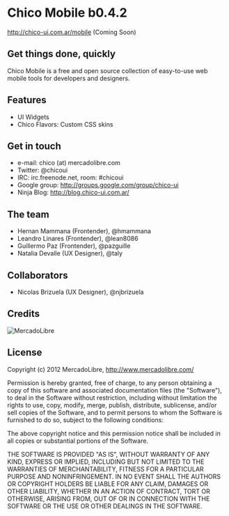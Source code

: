 Chico Mobile b0.4.2
====================

http://chico-ui.com.ar/mobile (Coming Soon)

Get things done, quickly
------------------------
Chico Mobile is a free and open source collection of easy-to-use web mobile tools for developers and designers.

Features
-------------
- UI Widgets
- Chico Flavors: Custom CSS skins

Get in touch
------------
- e-mail: chico (at) mercadolibre.com
- Twitter: @chicoui
- IRC: irc.freenode.net, room: #chicoui
- Google group: http://groups.google.com/group/chico-ui
- Ninja Blog: http://blog.chico-ui.com.ar/

The team
--------
- Hernan Mammana (Frontender), @hmammana
- Leandro Linares (Frontender), @lean8086
- Guillermo Paz (Frontender), @pazguille
- Natalia Devalle (UX Designer), @taly

Collaborators
---------
- Nicolas Brizuela (UX Designer), @njbrizuela

Credits
-------
![MercadoLibre](http://static.mlstatic.com/org-img/chico/img/logo-mercadolibre.png)

License
-------
Copyright (c) 2012 MercadoLibre, http://www.mercadolibre.com/

Permission is hereby granted, free of charge, to any person obtaining a copy
of this software and associated documentation files (the "Software"), to deal
in the Software without restriction, including without limitation the rights
to use, copy, modify, merge, publish, distribute, sublicense, and/or sell
copies of the Software, and to permit persons to whom the Software is
furnished to do so, subject to the following conditions:

The above copyright notice and this permission notice shall be included in
all copies or substantial portions of the Software.

THE SOFTWARE IS PROVIDED "AS IS", WITHOUT WARRANTY OF ANY KIND, EXPRESS OR
IMPLIED, INCLUDING BUT NOT LIMITED TO THE WARRANTIES OF MERCHANTABILITY,
FITNESS FOR A PARTICULAR PURPOSE AND NONINFRINGEMENT. IN NO EVENT SHALL THE
AUTHORS OR COPYRIGHT HOLDERS BE LIABLE FOR ANY CLAIM, DAMAGES OR OTHER
LIABILITY, WHETHER IN AN ACTION OF CONTRACT, TORT OR OTHERWISE, ARISING FROM,
OUT OF OR IN CONNECTION WITH THE SOFTWARE OR THE USE OR OTHER DEALINGS IN
THE SOFTWARE.